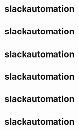 # slackautomation
# slackautomation

# slackautomation
# slackautomation
# slackautomation
# slackautomation
